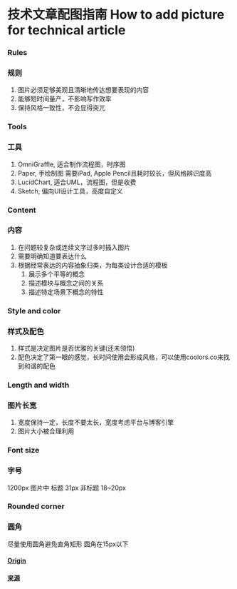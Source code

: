 # 技术文章配图指南 How to add picture for technical article
### Rules
### 规则
1. 图片必须足够美观且清晰地传达想要表现的内容
2. 能够短时间量产，不影响写作效率
3. 保持风格一致性，不会显得突兀
### Tools
### 工具
1. OmniGraffle, 适合制作流程图，时序图
2. Paper, 手绘制图 需要iPad, Apple Pencil且耗时较长，但风格辨识度高
3. LucidChart, 适合UML，流程图，但是收费
4. Sketch, 偏向UI设计工具，高度自定义
### Content
### 内容
1. 在问题较复杂或连续文字过多时插入图片
2. 需要明确知道要表达什么
3. 根据经常表达的内容抽象归类，为每类设计合适的模板
   1. 展示多个平等的概念
   2. 描述模块与概念之间的关系
   3. 描述特定场景下概念的特性
### Style and color
### 样式及配色
1. 样式是决定图片是否优雅的关键(还未领悟)
2. 配色决定了第一眼的感觉，长时间使用会形成风格，可以使用coolors.co来找到和谐的配色
### Length and width 
### 图片长宽
1. 宽度保持一定，长度不要太长，宽度考虑平台与博客引擎
2. 图片大小被合理利用
### Font size
### 字号
1200px 图片中 标题 31px 非标题 18~20px
### Rounded corner
### 圆角
尽量使用圆角避免直角矩形
圆角在15px以下

#### [Origin](https://draveness.me/sketch-and-sketch/)
#### [来源](https://draveness.me/sketch-and-sketch/)
